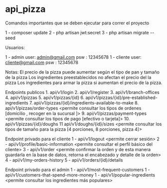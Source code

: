 # api_pizza

Comandos importantes que se deben ejecutar para correr el proyecto

1 - composer update
2 - php artisan jwt:secret
3 - php artisan migrate --seed

Usuarios:

1 - admin
    user: admin@gmail.com
    psw : 12345678
1 - cliente
    user: cliente@gmail.com
    psw : 12345678

Notas:
    El precio de la pizza puede aumentar según el tipo de pan y tamaño de la pizza
    Los ingredientes preestablecidos no afectan el precio del la pizza
    Los ingredientes para armar la pizza si aumentan el precio de la pizza.

Endpoints publicos
    1. api/v1/login  <permite iniciar sesion y cerbir un jwt>
    2. api/v1/register <Permite que a los nuevos clientes registrarse>
    3. api/v1/branch-offices <permite consultar todas las sucursales de la pizzeria>
    4. api/v1/pizzas <permite consultar todas las pizzas disponibles>
    5. api/v1/pizzas/{id} <permite consultar una pizza en especifico>
    6. api/v1/pizzas/{id}/pre-established-ingredients <permite consultar los ingredientes pre-establecidos de la pizza>
    7. api/v1/pizzas/{id}/ingredients-available-to-make <permite consultar los ingredientes extras para armar la pizza>
    8. api/v1/pizzas/order-types <permite consultar los tipos de ordenes [domicilio , recoger en la sucursal ]>
    9. api/v1/pizzas/payment-types <permite consultar los tipos de pago [efectivo o tarjeta]>
    10. api/v1/pizzas/{id}/doughs <permite consultar los tipos de panes disponibles para la pizza>
    11 api/v1/doughs/{id}/sizes <permite consultar los tipos de tamaño para la pizza [4 porciones, 8 porciones, pizza 4]>

Endpoint privado para el cliente
    1 - api/v1/logout <permite cerrar sesión>
    2 - api/v1/profile/basic-information <permite consultar el perfil básico del cliente>
    3 - api/v1/order <permite confirmar la orden y de esta manera guardarla en la base de datos, retorna el encabezado y detalle de la orden>
    4 - api/v1/my-orders-history <permite consultar todas las ordenes realizadas por el usuario logueado>
    5 - api/v1/orders/{id}/details <permite consultar el detalle completo de una orden en especifico>

Endpoint privado para el admin
    1 - api/v1/most-frequent-customers <permite consultar los clientes mas frecuentes> 
    1 - api/v1/customers-that-spend-more-money <permite consultar los clientes que mas gastan>
    1 - api/v1/popular-ingredients <permite consultar los ingredientes más populares>


